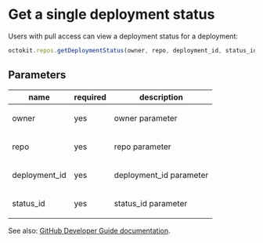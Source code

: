 # Get a single deployment status

Users with pull access can view a deployment status for a deployment:

```js
octokit.repos.getDeploymentStatus(owner, repo, deployment_id, status_id);
```

## Parameters

<table>
  <thead>
    <tr>
      <th>name</th>
      <th>required</th>
      <th>description</th>
    </tr>
  </thead>
  <tbody>
    <tr><td>owner</td><td>yes</td><td>

owner parameter

</td></tr>
<tr><td>repo</td><td>yes</td><td>

repo parameter

</td></tr>
<tr><td>deployment_id</td><td>yes</td><td>

deployment_id parameter

</td></tr>
<tr><td>status_id</td><td>yes</td><td>

status_id parameter

</td></tr>
  </tbody>
</table>

See also: [GitHub Developer Guide documentation](endpoint.documentationUrl).

